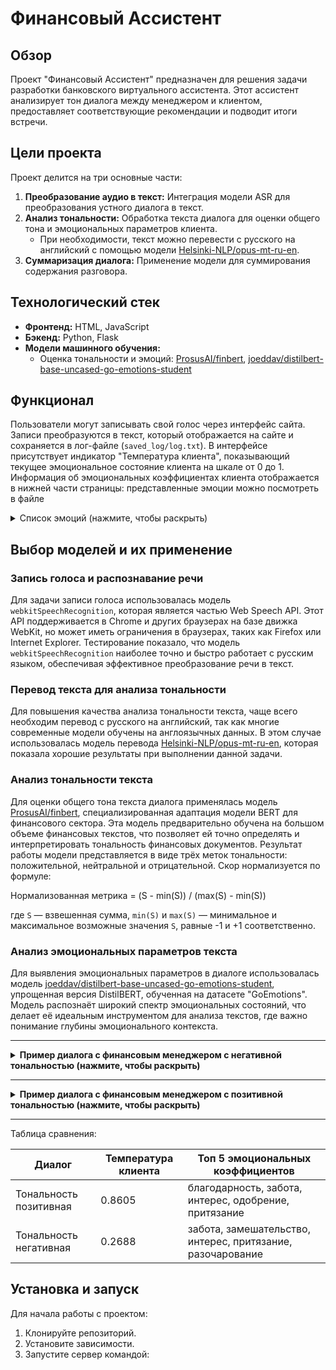 # Финансовый Ассистент

## Обзор
Проект "Финансовый Ассистент" предназначен для решения задачи разработки банковского виртуального ассистента. Этот ассистент анализирует тон диалога между менеджером и клиентом, предоставляет соответствующие рекомендации и подводит итоги встречи.

## Цели проекта
Проект делится на три основные части:
1. **Преобразование аудио в текст:** Интеграция модели ASR для преобразования устного диалога в текст.
2. **Анализ тональности:** Обработка текста диалога для оценки общего тона и эмоциональных параметров клиента.
   - При необходимости, текст можно перевести с русского на английский с помощью модели [Helsinki-NLP/opus-mt-ru-en](https://huggingface.co/Helsinki-NLP/opus-mt-ru-en).
3. **Суммаризация диалога:** Применение модели для суммирования содержания разговора.

## Технологический стек
- **Фронтенд:** HTML, JavaScript
- **Бэкенд:** Python, Flask
- **Модели машинного обучения:**
  - Оценка тональности и эмоций: [ProsusAI/finbert](https://huggingface.co/ProsusAI/finbert), [joeddav/distilbert-base-uncased-go-emotions-student](https://huggingface.co/joeddav/distilbert-base-uncased-go-emotions-student)

## Функционал
Пользователи могут записывать свой голос через интерфейс сайта. Записи преобразуются в текст, который отображается на сайте и сохраняется в лог-файле (`saved_log/log.txt`). В интерфейсе присутствует индикатор "Температура клиента", показывающий текущее эмоциональное состояние клиента на шкале от 0 до 1. Информация об эмоциональных коэффициентах клиента отображается в нижней части страницы: представленные эмоции можно посмотреть в файле <details>
<summary>Список эмоций (нажмите, чтобы раскрыть)</summary>

- восхищение
- развлечение
- гнев
- нудьга
- одобрение
- забота
- замешательство
- интерес
- притязание
- негативное отношение
- разочарование
- отвратение
- смущение
- восторг
- страх
- благодарность
- горе
- радость
- любовь
- нервозность
- оптимизм
- гордость
- осознание
- облегчение
- признак
- грусть
- удивление
- нейтралитет

</details>


## Выбор моделей и их применение

### Запись голоса и распознавание речи
Для задачи записи голоса использовалась модель `webkitSpeechRecognition`, которая является частью Web Speech API. Этот API поддерживается в Chrome и других браузерах на базе движка WebKit, но может иметь ограничения в браузерах, таких как Firefox или Internet Explorer. Тестирование показало, что модель `webkitSpeechRecognition` наиболее точно и быстро работает с русским языком, обеспечивая эффективное преобразование речи в текст.

### Перевод текста для анализа тональности
Для повышения качества анализа тональности текста, чаще всего необходим перевод с русского на английский, так как многие современные модели обучены на англоязычных данных. В этом случае использовалась модель перевода [Helsinki-NLP/opus-mt-ru-en](https://huggingface.co/Helsinki-NLP/opus-mt-ru-en), которая показала хорошие результаты при выполнении данной задачи.

### Анализ тональности текста
Для оценки общего тона текста диалога применялась модель [ProsusAI/finbert](https://huggingface.co/ProsusAI/finbert), специализированная адаптация модели BERT для финансового сектора. Эта модель предварительно обучена на большом объеме финансовых текстов, что позволяет ей точно определять и интерпретировать тональность финансовых документов. Результат работы модели представляется в виде трёх меток тональности: положительной, нейтральной и отрицательной. Скор нормализуется по формуле:
<p>Нормализованная метрика = (S - min(S)) / (max(S) - min(S))</p>
<p>где <code>S</code> — взвешенная сумма, <code>min(S)</code> и <code>max(S)</code> — минимальное и максимальное возможные значения <code>S</code>, равные -1 и +1 соответственно.</p>


### Анализ эмоциональных параметров текста
Для выявления эмоциональных параметров в диалоге использовалась модель [joeddav/distilbert-base-uncased-go-emotions-student](https://huggingface.co/joeddav/distilbert-base-uncased-go-emotions-student), упрощенная версия DistilBERT, обученная на датасете "GoEmotions". Модель распознаёт широкий спектр эмоциональных состояний, что делает её идеальным инструментом для анализа текстов, где важно понимание глубины эмоционального контекста.

-----------------------

<details>
<summary><b>Пример диалога с финансовым менеджером с негативной тональностью (нажмите, чтобы раскрыть)</b></summary>
   
**Клиент**: Здравствуйте, я хотел бы обсудить свои инвестиции с вами.

**Финансовый менеджер**: Здравствуйте. Конечно, давайте посмотрим на ваш портфель. О, у вас небольшие потери в последнее время.

**Клиент**: Да, я обеспокоен этим. Почему мои инвестиции идут вниз?

**Финансовый менеджер**: Ну, рынок несколько нестабильный в последнее время. Ваш портфель просто отражает общую тенденцию.

**Клиент**: Но я ожидал получить прибыль. Почему вы не предупредили меня о возможных рисках?

**Финансовый менеджер**: Мы всегда предупреждаем о рисках инвестирования. Вы должны были быть готовы к колебаниям на рынке.

**Клиент**: Но я доверял вам управлять моими деньгами. Почему вы не сделали лучших инвестиций?

**Финансовый менеджер**: Мы следим за вашим портфелем и делаем все возможное для его роста. Иногда рыночные условия просто не в нашу пользу.

**Клиент**: Это неприемлемо. Я ожидал большего от вас. Возможно, мне стоит найти другого финансового консультанта.

**Финансовый менеджер**: Если вы считаете, что это лучше для вас, то конечно можете сделать свой выбор. Но помните, что рыночные колебания нормальное явление, и инвестиции всегда связаны с риском.

-----------------------

**Показатели**:

**Температура клиента**: 0.26886869221925735

**Результаты по эмоциональным коэффициентам**:

**забота**: 0.09765517711639404

**замешательство**: 0.0975726842880249

**интерес**: 0.07371485978364944

**притязание**: 0.0799650028347969

**разочарование**: 0.07040069252252579

</details>

-----------------------

<details>
<summary><b>Пример диалога с финансовым менеджером с позитивной тональностью (нажмите, чтобы раскрыть)</b></summary>

**Клиент**: Здравствуйте! Я хотел бы обсудить возможность увеличения моего кредитного лимита.

**Финансовый менеджер**: Здравствуйте! Рад вас видеть. Мы всегда готовы помочь нашим клиентам. Пожалуйста, расскажите мне о вашей ситуации.

**Клиент**: Я заметил, что мой доход вырос за последние несколько месяцев, и я хотел бы увеличить свой кредитный лимит, чтобы иметь больше финансовой свободы.

**Финансовый менеджер**: Понимаю. Ваша финансовая стабильность очень важна для нас. Давайте посмотрим, что мы можем сделать. Мы можем провести анализ вашей финансовой ситуации и рассмотреть возможность увеличения вашего кредитного лимита.

**Клиент**: Спасибо! Я очень ценю ваше внимание к моим потребностям.

**Финансовый менеджер**: Нет проблем. Мы всегда стараемся помочь нашим клиентам достичь своих финансовых целей. Я свяжусь с вами после того, как проведу анализ, чтобы обсудить дальнейшие шаги.

**Клиент**: Благодарю вас за ваше внимание и профессионализм. Я уверен, что мы найдем оптимальное решение.

**Финансовый менеджер**: Спасибо за доверие. Мы всегда готовы помочь.

-----------------------

**Показатели**:

**Температура клиента**: 0.860571528319269

**Результаты по эмоциональным коэффициентам**:

**благодарность**: 0.30986717343330383

**забота**: 0.190413236618042

**интерес**: 0.06430674344301224

**одобрение**: 0.0548986978828907

**притязание**: 0.06247587502002716
</details>

-----------------------

Таблица сравнения:

| Диалог | Температура клиента | Топ 5 эмоциональных коэффициентов |
| ----------- | ----------- | ----------- |
| Тональность позитивная     | 0.8605     | благодарность, забота, интерес, одобрение, притязание   |
| Тональность негативная     | 0.2688     | забота, замешательство, интерес, притязание, разочарование    |


## Установка и запуск
Для начала работы с проектом:
1. Клонируйте репозиторий.
2. Установите зависимости.
3. Запустите сервер командой:


